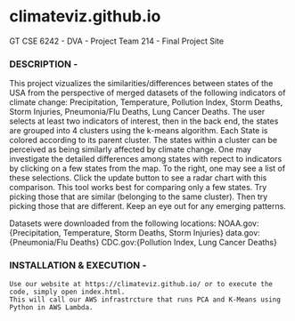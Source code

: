 # climateviz.github.io
GT CSE 6242 - DVA - Project Team 214 - Final Project Site

### DESCRIPTION - 
This project vizualizes the similarities/differences between states of the USA from the perspective of merged datasets of the following indicators of climate change: Precipitation, Temperature, Pollution Index, Storm Deaths, Storm Injuries, Pneumonia/Flu Deaths, Lung Cancer Deaths. The user selects at least two indicators of interest, then in the back end, the states are grouped into 4 clusters using the k-means algorithm. Each State is colored according to its parent cluster. The states within a cluster can be perceived as being similarly affected by climate change.
One may investigate the detailed differences among states with repect to indicators by clicking on a few states from the map. To the right, one may see a list of these selections. Click the update button to see a radar chart with this comparison. This tool works best for comparing only a few states. Try picking those that are similar (belonging to the same cluster). Then try picking those that are different. Keep an eye out for any emerging patterns.

Datasets were downloaded from the following locations:
NOAA.gov:{Precipitation, Temperature, Storm Deaths, Storm Injuries}
data.gov:{Pneumonia/Flu Deaths}
CDC.gov:{Pollution Index, Lung Cancer Deaths}
### INSTALLATION  & EXECUTION - 
    Use our website at https://climateviz.github.io/ or to execute the code, simply open index.html. 
    This will call our AWS infrastrcture that runs PCA and K-Means using Python in AWS Lambda.
    

